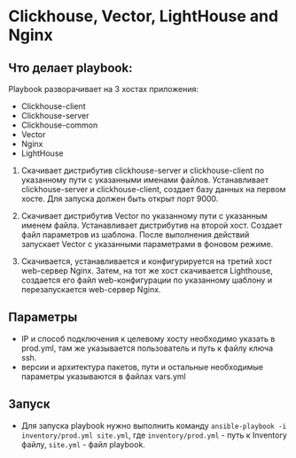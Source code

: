 # Clickhouse, Vector, LightHouse and Nginx

## Что делает playbook:

Playbook разворачивает на 3 хостах приложения:
- Clickhouse-client
- Clickhouse-server
- Clickhouse-common
- Vector
- Nginx
- LightHouse

1. Скачивает дистрибутив clickhouse-server и сlickhouse-client по указанному пути с указанными именами файлов. Устанавливает clickhouse-server и сlickhouse-client, создает базу данных на первом хосте. Для запуска должен быть открыт порт 9000.

2. Скачивает дистрибутив Vector по указанному пути с указанным именем файла. Устанавливает дистрибутив на второй хост. Создает файл параметров из шаблона. После выполнения действий запускает Vector с указанными параметрами в фоновом режиме.

3. Скачивается, устанавливается и конфигурируется на третий хост web-сервер Nginx. Затем, на тот же хост скачивается Lighthouse, создается его файл web-конфигурации по указанному шаблону и перезапускается web-сервер Nginx.

## Параметры

- IP и способ подключения к целевому хосту необходимо указать в prod.yml, там же указывается пользователь и путь к файлу ключа ssh.
- версии и архитектура пакетов, пути и остальные необходимые параметры указываются в файлах vars.yml

## Запуск

- Для запуска playbook нужно выполнить команду
```ansible-playbook -i inventory/prod.yml site.yml```, где ```inventory/prod.yml``` - путь к Inventory файлу, ```site.yml``` - файл playbook. 